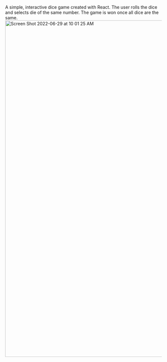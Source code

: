 A simple, interactive dice game created with React.  The user rolls the dice and selects die of the same number.  The game is won once all dice are the same.  <img width="1083" alt="Screen Shot 2022-06-29 at 10 01 25 AM" src="https://user-images.githubusercontent.com/88570634/176494449-c0b3e94a-9d5d-4718-b0b9-506ea74356e2.png">
